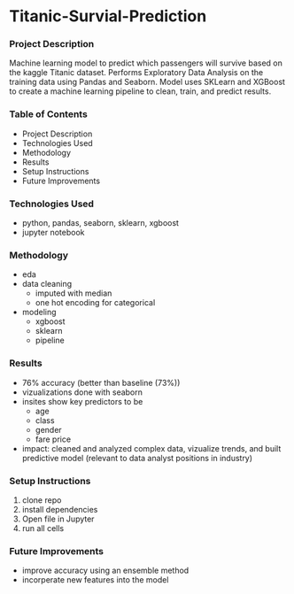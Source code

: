 # Titanic-Survial-Prediction
### Project Description
Machine learning model to predict which passengers will survive based on the kaggle Titanic dataset. Performs Exploratory Data Analysis on the training data using Pandas and Seaborn. Model uses SKLearn and XGBoost to create a machine learning pipeline to clean, train, and predict results.

### Table of Contents
- Project Description
- Technologies Used
- Methodology
- Results
- Setup Instructions
- Future Improvements

### Technologies Used
- python, pandas, seaborn, sklearn, xgboost
- jupyter notebook

### Methodology
- eda
- data cleaning 
    - imputed with median
    - one hot encoding for categorical
- modeling
    - xgboost
    - sklearn
    - pipeline

### Results
- 76% accuracy (better than baseline (73%))
- vizualizations done with seaborn 
- insites show key predictors to be
    - age
    - class
    - gender
    - fare price
- impact: cleaned and analyzed complex data, vizualize trends, and built predictive model (relevant to data analyst positions in industry)

### Setup Instructions
1. clone repo
2. install dependencies
3. Open file in Jupyter
4. run all cells

### Future Improvements
- improve accuracy using an ensemble method
- incorperate new features into the model
